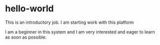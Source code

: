 # hello-world
This is an introductory job. I am starting work with this platform

I am a beginner in this system and I am very interested and eager to learn as soon as possible.
